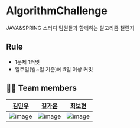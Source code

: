 # AlgorithmChallenge
JAVA&SPRING 스터디 팀원들과 함께하는 알고리즘 챌린지

## Rule
- 1문제 1커밋
- 일주일(월~일 기준)에 5일 이상 커밋




## 🧑‍💻 Team members
<div align="center">
    
| [김민우](https://github.com/kmw2378) | [길가은](https://github.com/rlfrkdms1) | [최보현](https://github.com/Brilly-Bohyun) |
| :-: | :-: | :-: |
| ![image](https://user-images.githubusercontent.com/83744709/212283218-78f4db00-6530-411e-becc-d93161f81035.png?size=200) | ![image](https://user-images.githubusercontent.com/83744709/212281564-acac7f5c-ce83-45e2-8b3c-1579f5f6898a.png?size=200) | ![image](https://user-images.githubusercontent.com/83744709/212281310-471a7dd8-11a9-4d01-83aa-8a6338b24bc3.png?size=200) |
</div>
